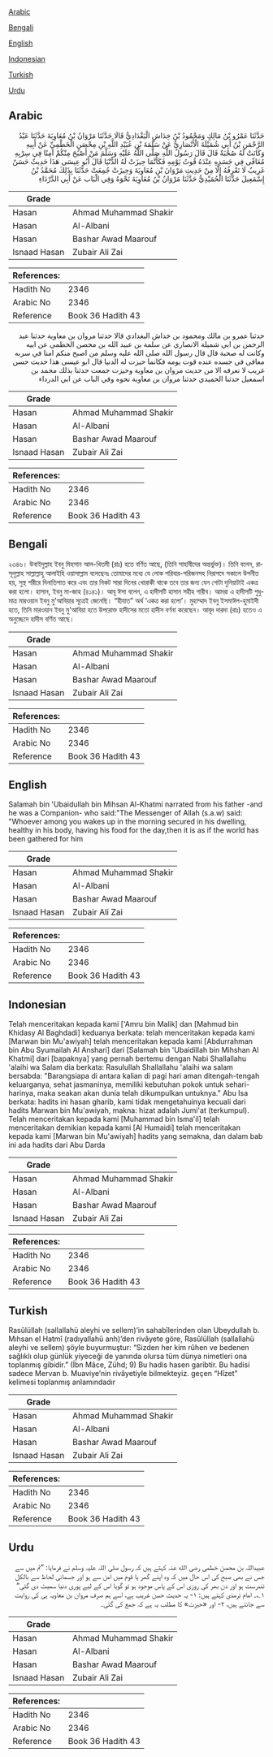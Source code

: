 [Arabic](#arabic)

[Bengali](#bengali)

[English](#english)

[Indonesian](#indonesian)

[Turkish](#turkish)

[Urdu](#urdu)

## Arabic


<div dir="rtl" lang="ar" style={{fontSize:'larger',backgroundColor:'#f8f9fa',padding:20}}>
حَدَّثَنَا عَمْرُو بْنُ مَالِكٍ وَمَحْمُودُ بْنُ خِدَاشٍ الْبَغْدَادِيُّ قَالَا حَدَّثَنَا مَرْوَانُ بْنُ مُعَاوِيَةَ حَدَّثَنَا عَبْدُ الرَّحْمَنِ بْنُ أَبِي شُمَيْلَةَ الْأَنْصَارِيُّ عَنْ سَلَمَةَ بْنِ عُبَيْدِ اللَّهِ بْنِ مِحْصَنٍ الْخَطْمِيِّ عَنْ أَبِيهِ وَكَانَتْ لَهُ صُحْبَةٌ قَالَ قَالَ رَسُولُ اللَّهِ صَلَّى اللَّهُ عَلَيْهِ وَسَلَّمَ مَنْ أَصْبَحَ مِنْكُمْ آمِنًا فِي سِرْبِهِ مُعَافًى فِي جَسَدِهِ عِنْدَهُ قُوتُ يَوْمِهِ فَكَأَنَّمَا حِيزَتْ لَهُ الدُّنْيَا قَالَ أَبُو عِيسَى هَذَا حَدِيثٌ حَسَنٌ غَرِيبٌ لَا نَعْرِفُهُ إِلَّا مِنْ حَدِيثِ مَرْوَانَ بْنِ مُعَاوِيَةَ وَحِيزَتْ جُمِعَتْ حَدَّثَنَا بِذَلِكَ مُحَمَّدُ بْنُ إِسْمَعِيلَ حَدَّثَنَا الْحُمَيْدِيُّ حَدَّثَنَا مَرْوَانُ بْنُ مُعَاوِيَةَ نَحْوَهُ وَفِي الْبَاب عَنْ أَبِي الدَّرْدَاءِ
</div>
<div style={{backgroundColor:'#f8f9fa',padding:20, marginBottom: 10}}><table> <thead> <tr> <th>Grade</th> <th></th> </tr> </thead> <tbody> <tr><td>Hasan</td><td>Ahmad Muhammad Shakir</td></tr><tr><td>Hasan</td><td>Al-Albani</td></tr><tr><td>Hasan</td><td>Bashar Awad Maarouf</td></tr><tr><td>Isnaad Hasan</td><td>Zubair Ali Zai</td></tr></tbody></table><table> <thead> <tr> <th>References:</th> <th></th> </tr> </thead> <tbody><tr><td>Hadith No</td><td>2346</td></tr><tr><td>Arabic No</td><td>2346</td></tr><tr><td>Reference</td><td>Book 36 Hadith 43</td></tr></tbody></table></div>


<div dir="rtl" lang="ar" style={{fontSize:'larger',backgroundColor:'#f8f9fa',padding:20}}>
حدثنا عمرو بن مالك ومحمود بن خداش البغدادي قالا حدثنا مروان بن معاوية حدثنا عبد الرحمن بن ابي شميلة الانصاري عن سلمة بن عبيد الله بن محصن الخطمي عن ابيه وكانت له صحبة قال قال رسول الله صلى الله عليه وسلم من اصبح منكم امنا في سربه معافى في جسده عنده قوت يومه فكانما حيزت له الدنيا قال ابو عيسى هذا حديث حسن غريب لا نعرفه الا من حديث مروان بن معاوية وحيزت جمعت حدثنا بذلك محمد بن اسمعيل حدثنا الحميدي حدثنا مروان بن معاوية نحوه وفي الباب عن ابي الدرداء
</div>
<div style={{backgroundColor:'#f8f9fa',padding:20, marginBottom: 10}}><table> <thead> <tr> <th>Grade</th> <th></th> </tr> </thead> <tbody> <tr><td>Hasan</td><td>Ahmad Muhammad Shakir</td></tr><tr><td>Hasan</td><td>Al-Albani</td></tr><tr><td>Hasan</td><td>Bashar Awad Maarouf</td></tr><tr><td>Isnaad Hasan</td><td>Zubair Ali Zai</td></tr></tbody></table><table> <thead> <tr> <th>References:</th> <th></th> </tr> </thead> <tbody><tr><td>Hadith No</td><td>2346</td></tr><tr><td>Arabic No</td><td>2346</td></tr><tr><td>Reference</td><td>Book 36 Hadith 43</td></tr></tbody></table></div>

## Bengali


<div dir="ltr" lang="bn" style={{fontSize:'larger',backgroundColor:'#f8f9fa',padding:20}}>
২৩৪৬। উবাইদুল্লাহ ইবনু মিহসান আল-খিতমী (রাঃ) হতে বর্ণিত আছে, (তিনি সাহাবীদের অন্তর্ভুক্ত)। তিনি বলেন, রাসূলুল্লাহ সাল্লাল্লাহু আলাইহি ওয়াসাল্লাম বলেছেনঃ তোমাদের মধ্যে যে লোক পরিবার-পরিজনসহ নিরাপদে সকালে উপনীত হয়, সুস্থ শরীরে দিনাতিপাত করে এবং তার নিকট সারা দিনের খোরাকী থাকে তবে তার জন্য যেন গোটা দুনিয়াটাই একত্র করা হলো। হাসান, ইবনু মা-জাহ (৪১৪১)। আবূ ঈসা বলেন, এ হাদীসটি হাসান সহীহ গারীব। আমরা এ হাদীসটি শুধুমাত্র মারওয়ান ইবনু মু'আবিয়ার সূত্রেই জেনেছি। “হীযাত” অর্থ ‘একত্র করা হলো’। মুহাম্মাদ ইবনু ইসমাঈল-হুমাইদী হতে, তিনি মারওয়ান ইবনু মু'আবিয়া হতে উপরোক্ত হাদীসের মতো হাদীস বর্ণনা করেছেন। আবূদ দারদা (রাঃ) হতেও এ অনুচ্ছেদে হাদীস বর্ণিত আছে।
</div>
<div style={{backgroundColor:'#f8f9fa',padding:20, marginBottom: 10}}><table> <thead> <tr> <th>Grade</th> <th></th> </tr> </thead> <tbody> <tr><td>Hasan</td><td>Ahmad Muhammad Shakir</td></tr><tr><td>Hasan</td><td>Al-Albani</td></tr><tr><td>Hasan</td><td>Bashar Awad Maarouf</td></tr><tr><td>Isnaad Hasan</td><td>Zubair Ali Zai</td></tr></tbody></table><table> <thead> <tr> <th>References:</th> <th></th> </tr> </thead> <tbody><tr><td>Hadith No</td><td>2346</td></tr><tr><td>Arabic No</td><td>2346</td></tr><tr><td>Reference</td><td>Book 36 Hadith 43</td></tr></tbody></table></div>

## English


<div dir="ltr" lang="en" style={{fontSize:'larger',backgroundColor:'#f8f9fa',padding:20}}>
Salamah bin 'Ubaidullah bin Mihsan Al-Khatmi narrated from his father -and he was a Companion- who said:"The Messenger of Allah (s.a.w) said: "Whoever among you wakes up in the morning secured in his dwelling, healthy in his body, having his food for the day,then it is as if the world has been gathered for him
</div>
<div style={{backgroundColor:'#f8f9fa',padding:20, marginBottom: 10}}><table> <thead> <tr> <th>Grade</th> <th></th> </tr> </thead> <tbody> <tr><td>Hasan</td><td>Ahmad Muhammad Shakir</td></tr><tr><td>Hasan</td><td>Al-Albani</td></tr><tr><td>Hasan</td><td>Bashar Awad Maarouf</td></tr><tr><td>Isnaad Hasan</td><td>Zubair Ali Zai</td></tr></tbody></table><table> <thead> <tr> <th>References:</th> <th></th> </tr> </thead> <tbody><tr><td>Hadith No</td><td>2346</td></tr><tr><td>Arabic No</td><td>2346</td></tr><tr><td>Reference</td><td>Book 36 Hadith 43</td></tr></tbody></table></div>

## Indonesian


<div dir="ltr" lang="id" style={{fontSize:'larger',backgroundColor:'#f8f9fa',padding:20}}>
Telah menceritakan kepada kami ['Amru bin Malik] dan [Mahmud bin Khidasy Al Baghdadi] keduanya berkata: telah menceritakan kepada kami [Marwan bin Mu'awiyah] telah menceritakan kepada kami [Abdurrahman bin Abu Syumailah Al Anshari] dari [Salamah bin 'Ubaidillah bin Mihshan Al Khatmi] dari [bapaknya] yang pernah bertemu dengan Nabi Shallallahu 'alaihi wa Salam dia berkata: Rasulullah Shallallahu 'alaihi wa salam bersabda: "Barangsiapa di antara kalian di pagi hari aman ditengah-tengah keluarganya, sehat jasmaninya, memiliki kebutuhan pokok untuk sehari-harinya, maka seakan akan dunia telah dikumpulkan untuknya." Abu Isa berkata: hadits ini hasan gharib, kami tidak mengetahuinya kecuali dari hadits Marwan bin Mu'awiyah, makna: hizat adalah Jumi'at (terkumpul). Telah menceritakan kepada kami [Muhammad bin Isma'il] telah menceritakan demikian kepada kami [Al Humaidi] telah menceritakan kepada kami [Marwan bin Mu'awiyah] hadits yang semakna, dan dalam bab ini ada hadits dari Abu Darda
</div>
<div style={{backgroundColor:'#f8f9fa',padding:20, marginBottom: 10}}><table> <thead> <tr> <th>Grade</th> <th></th> </tr> </thead> <tbody> <tr><td>Hasan</td><td>Ahmad Muhammad Shakir</td></tr><tr><td>Hasan</td><td>Al-Albani</td></tr><tr><td>Hasan</td><td>Bashar Awad Maarouf</td></tr><tr><td>Isnaad Hasan</td><td>Zubair Ali Zai</td></tr></tbody></table><table> <thead> <tr> <th>References:</th> <th></th> </tr> </thead> <tbody><tr><td>Hadith No</td><td>2346</td></tr><tr><td>Arabic No</td><td>2346</td></tr><tr><td>Reference</td><td>Book 36 Hadith 43</td></tr></tbody></table></div>

## Turkish


<div dir="ltr" lang="tr" style={{fontSize:'larger',backgroundColor:'#f8f9fa',padding:20}}>
Rasûlüllah (sallallahü aleyhi ve sellem)’in sahabîlerinden olan Ubeydullah b. Mıhsan el Hatmî (radıyallahü anh)’den rivâyete göre, Rasûlüllah (sallallahü aleyhi ve sellem) şöyle buyurmuştur: “Sizden her kim rûhen ve bedenen sağlıklı olup günlük yiyeceği de yanında olursa tüm dünya nimetleri ona toplanmış gibidir.” (İbn Mâce, Zühd; 9) Bu hadis hasen garibtir. Bu hadisi sadece Mervan b. Muaviye’nin rivâyetiyle bilmekteyiz. geçen “Hîzet” kelimesi toplanmış anlamındadır
</div>
<div style={{backgroundColor:'#f8f9fa',padding:20, marginBottom: 10}}><table> <thead> <tr> <th>Grade</th> <th></th> </tr> </thead> <tbody> <tr><td>Hasan</td><td>Ahmad Muhammad Shakir</td></tr><tr><td>Hasan</td><td>Al-Albani</td></tr><tr><td>Hasan</td><td>Bashar Awad Maarouf</td></tr><tr><td>Isnaad Hasan</td><td>Zubair Ali Zai</td></tr></tbody></table><table> <thead> <tr> <th>References:</th> <th></th> </tr> </thead> <tbody><tr><td>Hadith No</td><td>2346</td></tr><tr><td>Arabic No</td><td>2346</td></tr><tr><td>Reference</td><td>Book 36 Hadith 43</td></tr></tbody></table></div>

## Urdu


<div dir="rtl" lang="ur" style={{fontSize:'larger',backgroundColor:'#f8f9fa',padding:20}}>
عبیداللہ بن محصن خطمی رضی الله عنہ کہتے ہیں کہ رسول صلی اللہ علیہ وسلم نے فرمایا: ”تم میں سے جس نے بھی صبح کی اس حال میں کہ وہ اپنے گھر یا قوم میں امن سے ہو اور جسمانی لحاظ سے بالکل تندرست ہو اور دن بھر کی روزی اس کے پاس موجود ہو تو گویا اس کے لیے پوری دنیا سمیٹ دی گئی“ ۱؎۔ امام ترمذی کہتے ہیں: ۱- یہ حدیث حسن غریب ہے، اسے ہم صرف مروان بن معاویہ ہی کی روایت سے جانتے ہیں، ۲- اور «حيزت» کا مطلب یہ ہے کہ جمع کی گئی۔
</div>
<div style={{backgroundColor:'#f8f9fa',padding:20, marginBottom: 10}}><table> <thead> <tr> <th>Grade</th> <th></th> </tr> </thead> <tbody> <tr><td>Hasan</td><td>Ahmad Muhammad Shakir</td></tr><tr><td>Hasan</td><td>Al-Albani</td></tr><tr><td>Hasan</td><td>Bashar Awad Maarouf</td></tr><tr><td>Isnaad Hasan</td><td>Zubair Ali Zai</td></tr></tbody></table><table> <thead> <tr> <th>References:</th> <th></th> </tr> </thead> <tbody><tr><td>Hadith No</td><td>2346</td></tr><tr><td>Arabic No</td><td>2346</td></tr><tr><td>Reference</td><td>Book 36 Hadith 43</td></tr></tbody></table></div>